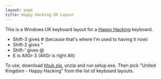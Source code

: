 ```yaml
---
layout: page
title: Happy Hacking UK Layout
---
```

This is a Windows UK keyboard layout for a [Happy Hacking](http://www.pfusystems.com/embedded-keyboard/hhkb/index.html) keyboard.

* Shift-3 gives # (because that's where I'm used to having it now)
* Shift-2 gives "
* Shift-' gives @
* &pound; is AltGr-3 (AltGr is right Alt)

To use, download [hhuk.zip](/download/hhuk.zip), unzip and run setup.exe. Then pick "United Kingdom - Happy Hacking" from the list of keyboard layouts.
